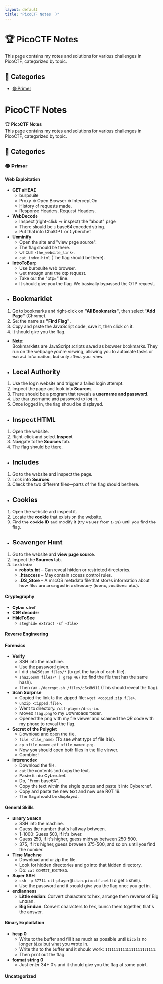 ```yaml
---
layout: default
title: "PicoCTF Notes :)"
---
```


# 🏆 PicoCTF Notes

This page contains my notes and solutions for various challenges in PicoCTF, categorized by topic.

## 📌 Categories

- [🟢 Primer](./primer.md)

  
# PicoCTF Notes

🏆 **PicoCTF Notes**  
This page contains my notes and solutions for various challenges in PicoCTF, categorized by topic.

## 📌 Categories

### 🟢 **Primer**

#### **Web Exploitation**
- **GET aHEAD**
  - burpsuite
  - Proxy ⇒ Open Browser ⇒ Intercept On
  - History of requests made.
  - Response Headers. Request Headers.
- **WebDecode**
  - Inspect (right-click ⇒ inspect) the "about" page
  - There should be a base64 encoded string.
  - Put that into ChatGPT or Cyberchef.
- **Unminify**
  - Open the site and "view page source".
  - The flag should be there.
  - Or curl `<the_website_link>`.
  - `cat index.html` (The flag should be there).
- **IntroToBurp**
  - Use burpsuite web browser.
  - Get through until the otp request.
  - Take out the "otp=" line.
  - It should give you the flag. We basically bypassed the OTP request.
- ## Bookmarklet
1. Go to bookmarks and right-click on **"All Bookmarks"**, then select **"Add Page"** (Chrome).
2. Set the name as **"Find Flag"**.
3. Copy and paste the JavaScript code, save it, then click on it.
4. It should give you the flag.

- **Note:**  
Bookmarklets are JavaScript scripts saved as browser bookmarks. They run on the webpage you're viewing, allowing you to automate tasks or extract information, but only affect your view.

- ## Local Authority
1. Use the login website and trigger a failed login attempt.
2. Inspect the page and look into **Sources**.
3. There should be a program that reveals a **username and password**.
4. Use that username and password to log in.
5. Once logged in, the flag should be displayed.

- ## Inspect HTML
1. Open the website.
2. Right-click and select **Inspect**.
3. Navigate to the **Sources** tab.
4. The flag should be there.

- ## Includes
1. Go to the website and inspect the page.
2. Look into **Sources**.
3. Check the two different files—parts of the flag should be there.

- ## Cookies
1. Open the website and inspect it.
2. Locate the **cookie** that exists on the website.
3. Find the **cookie ID** and modify it (try values from `1-18`) until you find the flag.

- ## Scavenger Hunt
1. Go to the website and **view page source**.
2. Inspect the **Sources** tab.
3. Look into:
   - **robots.txt** – Can reveal hidden or restricted directories.
   - **.htaccess** – May contain access control rules.
   - **.DS_Store** – A macOS metadata file that stores information about how files are arranged in a directory (icons, positions, etc.).

#### **Cryptography**
- **Cyber chef**
- **CSR decoder**
- **HideToSee**
  - `steghide extract -sf <file>` 

#### **Reverse Engineering**

#### **Forensics**
- **Verify**
  - SSH into the machine.
  - Use the password given.
  - I did `sha256sum files/*` (to get the hash of each file).
  - `sha256sum files/* | grep 467` (to find the file that has the same hash).
  - Then ran `./decrypt.sh /files/c6c8b911` (This should reveal the flag).
- **Scan Surprise**
  - Copied the link to the zipped file: `wget <copied.zip.file>`.
  - `unzip <zipped.file>`.
  - Went to directory: `/ctf-player/drop-in`.
  - Moved `flag.png` to my Downloads folder.
  - Opened the png with my file viewer and scanned the QR code with my phone to reveal the flag.
- **Secret of the Polyglot**
  - Download and open the file.
  - `file <file_name>` (To see what type of file it is).
  - `cp <file_name>.pdf <file_name>.png`.
  - Now you should open both files in the file viewer.
  - Combine!
- **interencdec**
  - Download the file.
  - `cat` the contents and copy the text.
  - Paste it into Cyberchef.
  - Do, "From base64".
  - Copy the text within the single quotes and paste it into Cyberchef.
  - Copy and paste the new text and now use ROT 19.
  - The flag should be displayed.

#### **General Skills**
- **Binary Search**
  - SSH into the machine.
  - Guess the number that's halfway between.
  - 1-1000: Guess 500, if it's lower.
  - Guess 250, if it's higher, guess midway between 250-500.
  - 375, if it's higher, guess between 375-500, and so on, until you find the number.
- **Time Machine**
  - Download and unzip the file.
  - Look for hidden directories and go into that hidden directory.
  - Do: `cat COMMIT_EDITMSG`.
- **Super SSH**
  - `ssh -p 57714 ctf-player@titan.picoctf.net` (To get a shell).
  - Use the password and it should give you the flag once you get in.
- **endianness**
  - **Little endian**: Convert characters to hex, arrange them reverse of Big Endian.
  - **Big Endian**: Convert characters to hex, bunch them together, that's the answer.

#### **Binary Exploitation**
- **heap 0**
  - Write to the buffer and fill it as much as possible until `bico` is no longer `bico` but what you wrote in.
  - Write this to the buffer and it should work: `11111111111111111111111`.
  - Then print out the flag.
- **format string 0**
  - Just enter 34+ 0's and it should give you the flag at some point.

#### **Uncategorized**
